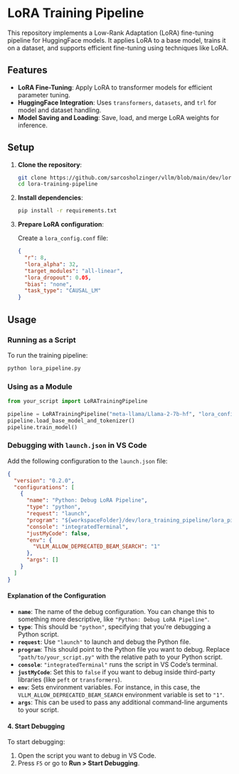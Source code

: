 # LoRA Training Pipeline

This repository implements a Low-Rank Adaptation (LoRA) fine-tuning pipeline for HuggingFace models. It applies LoRA to a base model, trains it on a dataset, and supports efficient fine-tuning using techniques like LoRA.

## Features

- **LoRA Fine-Tuning**: Apply LoRA to transformer models for efficient parameter tuning.
- **HuggingFace Integration**: Uses `transformers`, `datasets`, and `trl` for model and dataset handling.
- **Model Saving and Loading**: Save, load, and merge LoRA weights for inference.

## Setup

1. **Clone the repository**:

   ```bash
   git clone https://github.com/sarcosholzinger/vllm/blob/main/dev/lora_training_pipeline/lora_pipeline.py
   cd lora-training-pipeline
   ```

2. **Install dependencies**:

   ```bash
   pip install -r requirements.txt
   ```

3. **Prepare LoRA configuration**: 
   
   Create a `lora_config.conf` file:

   ```json
   {
     "r": 8,
     "lora_alpha": 32,
     "target_modules": "all-linear",
     "lora_dropout": 0.05,
     "bias": "none",
     "task_type": "CAUSAL_LM"
   }
   ```

## Usage

### Running as a Script

To run the training pipeline:

```bash
python lora_pipeline.py
```

### Using as a Module

```python
from your_script import LoRATrainingPipeline

pipeline = LoRATrainingPipeline("meta-llama/Llama-2-7b-hf", "lora_config.conf")
pipeline.load_base_model_and_tokenizer()
pipeline.train_model()
```

### Debugging with `launch.json` in VS Code

Add the following configuration to the `launch.json` file:

```json
{
  "version": "0.2.0",
  "configurations": [
    {
      "name": "Python: Debug LoRA Pipeline",
      "type": "python",
      "request": "launch",
      "program": "${workspaceFolder}/dev/lora_training_pipeline/lora_pipeline.py",
      "console": "integratedTerminal",
      "justMyCode": false,
      "env": {
        "VLLM_ALLOW_DEPRECATED_BEAM_SEARCH": "1"
      },
      "args": []
    }
  ]
}
```

#### Explanation of the Configuration

- **`name`**: The name of the debug configuration. You can change this to something more descriptive, like `"Python: Debug LoRA Pipeline"`.
- **`type`**: This should be `"python"`, specifying that you're debugging a Python script.
- **`request`**: Use `"launch"` to launch and debug the Python file.
- **`program`**: This should point to the Python file you want to debug. Replace `"path/to/your_script.py"` with the relative path to your Python script.
- **`console`**: `"integratedTerminal"` runs the script in VS Code’s terminal.
- **`justMyCode`**: Set this to `false` if you want to debug inside third-party libraries (like `peft` or `transformers`).
- **`env`**: Sets environment variables. For instance, in this case, the `VLLM_ALLOW_DEPRECATED_BEAM_SEARCH` environment variable is set to `"1"`.
- **`args`**: This can be used to pass any additional command-line arguments to your script.

#### 4. Start Debugging

To start debugging:

1. Open the script you want to debug in VS Code.
2. Press `F5` or go to **Run > Start Debugging**.